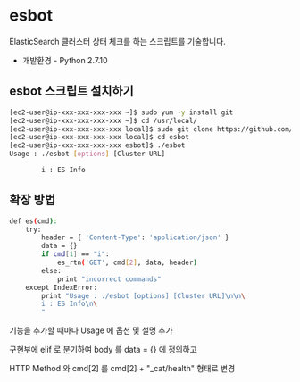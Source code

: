 # esbot

ElasticSearch 클러스터 상태 체크를 하는 스크립트를 기술합니다.
* 개발환경 - Python 2.7.10

## esbot 스크립트 설치하기

```bash
[ec2-user@ip-xxx-xxx-xxx-xxx ~]$ sudo yum -y install git
[ec2-user@ip-xxx-xxx-xxx-xxx ~]$ cd /usr/local/
[ec2-user@ip-xxx-xxx-xxx-xxx local]$ sudo git clone https://github.com/benjamin-btn/esbot.git
[ec2-user@ip-xxx-xxx-xxx-xxx local]$ cd esbot
[ec2-user@ip-xxx-xxx-xxx-xxx esbot]$ ./esbot
Usage : ./esbot [options] [Cluster URL]

        i : ES Info
```
## 확장 방법

```bash
def es(cmd):
    try:
        header = { 'Content-Type': 'application/json' }
        data = {}
        if cmd[1] == "i":
            es_rtn('GET', cmd[2], data, header)
        else:
            print "incorrect commands"
    except IndexError:
        print "Usage : ./esbot [options] [Cluster URL]\n\n\
        i : ES Info\n\
        "
```

기능을 추가할 때마다 Usage 에 옵션 및 설명 추가

구현부에 elif 로 분기하여 body 를 data = {} 에 정의하고 

HTTP Method 와 cmd[2] 를 cmd[2] + "_cat/health" 형태로 변경
